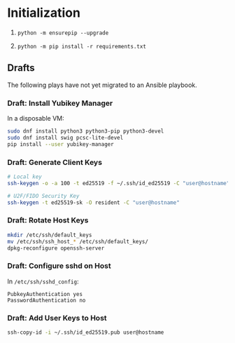 # Initialization

1. `python -m ensurepip --upgrade`

2. `python -m pip install -r requirements.txt`

## Drafts

The following plays have not yet migrated to an Ansible playbook.

### Draft: Install Yubikey Manager
In a disposable VM:
```bash 
sudo dnf install python3 python3-pip python3-devel
sudo dnf install swig pcsc-lite-devel
pip install --user yubikey-manager
```

### Draft: Generate Client Keys
```bash
# Local key
ssh-keygen -o -a 100 -t ed25519 -f ~/.ssh/id_ed25519 -C "user@hostname"

# U2F/FIDO Security Key
ssh-keygen -t ed25519-sk -O resident -C "user@hostname"
```

### Draft: Rotate Host Keys
```bash
mkdir /etc/ssh/default_keys
mv /etc/ssh/ssh_host_* /etc/ssh/default_keys/
dpkg-reconfigure openssh-server
```

### Draft: Configure sshd on Host
In `/etc/ssh/sshd_config`:

```
PubkeyAuthentication yes
PasswordAuthentication no
```

### Draft: Add User Keys to Host
```bash
ssh-copy-id -i ~/.ssh/id_ed25519.pub user@hostname
```
